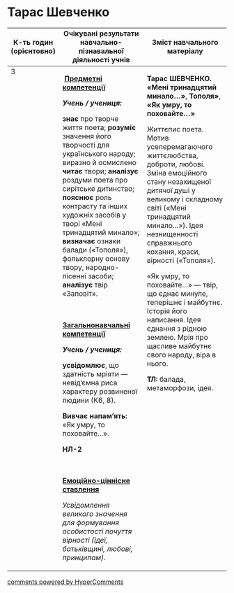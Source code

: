 <div id="hypercomments_widget" class="js-hypercomments-widget invisible"></div>

# Тарас Шевченко

<table>
  <tr>
    <td width="10%" align="center"><b>К-ть годин (орієнтовно)</b></td>
    <td width="45%" align="center"><b>Очікувані результати навчально-пізнавальної діяльності учнів</b></td>
    <td width="45%" align="center"><b>Зміст навчального матеріалу</b></td>
  </tr>
<tbody>
  <tr>
<td width="10%" style="vertical-align:top !important;">3</td>
    <td width="45%" style="vertical-align:top !important;">
<p><strong><em>&nbsp;</em></strong><strong><u>Предметні компетенції </u></strong></p>
<p><strong><em>Учень / учениця: </em></strong></p>
<p><strong>знає</strong> про творче життя поета; <strong>розуміє</strong> значення його творчості для українського народу; виразно й осмислено <strong>читає</strong> твори; <strong>аналізує</strong> роздуми поета про сирітське дитинство; <strong>пояснює</strong> роль контрасту та інших художніх засобів у творі &laquo;Мені тринадцятий минало&raquo;; <strong>визначає</strong> ознаки балади (&laquo;Тополя&raquo;), фольклорну основу твору, народно-пісенні засоби; <strong>аналізує </strong>твір &laquo;Заповіт&raquo;.</p>
<p>&nbsp;</p>
<p><strong><u>Загальнонавчальні компетенції</u></strong></p>
<p><strong><em>Учень / учениця: </em></strong></p>
<p><strong>усвідомлює</strong>, що здатність мріяти &mdash; невід&rsquo;ємна риса характеру розвиненої людини (К6, 8).</p>
<p><strong>Вивчає напам&rsquo;ять: </strong>&laquo;Як умру, то поховайте...&raquo;.</p>
<p><strong>НЛ-2</strong></p>
<p><em>&nbsp;</em></p>
<p><strong><u>Емоційно-ціннісне ставлення</u></strong></p>
<p><em>Усвідомлення великого значення для формування особистості почуття вірності (ідеї, батьківщині, любові, принципам).</em></p>
</td>
    <td width="45%" style="vertical-align:top !important;">
<p><strong>Тарас ШЕВЧЕНКО. &laquo;Мені тринадцятий минало&hellip;&raquo;</strong>, <strong>Тополя&raquo;</strong>, <strong>&laquo;Як умру, то поховайте&hellip;&raquo;</strong></p>
<p>Життєпис поета. Мотив усеперемагаючого життєлюбства, доброти, любові. Зміна емоційного стану незахищеної дитячої душі у великому і складному світі (&laquo;Мені тринадцятий минало&hellip;&raquo;). Ідея незнищенності справжнього кохання, краси, вірності (&laquo;Тополя&raquo;).</p>
<p>&laquo;Як умру, то поховайте&hellip;&raquo; &mdash; твір, що єднає минуле, теперішнє і майбутнє. Історія його написання. Ідея єднання з рідною землею. Мрія про щасливе майбутнє свого народу, віра в нього.</p>
<p><strong>ТЛ:</strong> балада, метаморфози, ідея.</p></td>
  </tr>
</tbody>
</table>

<div class="js-hypercomments-container">
<a href="http://hypercomments.com" class="hc-link" title="comments widget">comments powered by HyperComments</a>
</div>